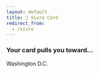 ```yaml
---
layout: default
title: 👒 Vivre Card
redirect_from:
  - /vivre
---
```

### Your card pulls you toward...
Washington D.C.

